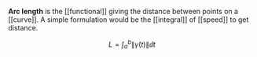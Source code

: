 **Arc length** is the [[functional]] giving the distance between points on a [[curve]]. A simple formulation would be the [[integral]] of [[speed]] to get distance.

$$
L = \int_a^b \lVert \dot{\gamma}(t) \rVert \dd{t}
$$
